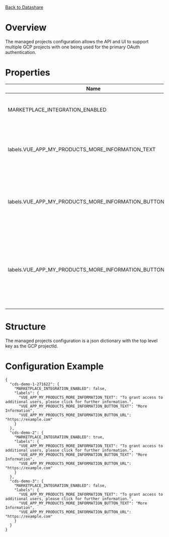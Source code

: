 [Back to Datashare](./README.md)

# Overview
The managed projects configuration allows the API and UI to support multiple GCP projects with one being used for the primary OAuth authentication.

# Properties
| Name | Required | Description | Example |
|-|-|-|-|
| MARKETPLACE_INTEGRATION_ENABLED | Optional | Specifies if Marketplace integration should be enabled. | true |
| labels.VUE_APP_MY_PRODUCTS_MORE_INFORMATION_TEXT | Optional | The text to display in a banner at the top of the 'My Dashboard' page. | To grant access to additional users, please click for further information. |
| labels.VUE_APP_MY_PRODUCTS_MORE_INFORMATION_BUTTON_TEXT | Optional | The text for the more information button in the banner at the top of the 'My Dashboard' page.  | More Information |
| labels.VUE_APP_MY_PRODUCTS_MORE_INFORMATION_BUTTON_URL | Optional | The url to open when the more information button is clicked within the banner at the top of the 'My Dashboard' page. | https://example.com |

# Structure
The managed projects configuration is a json dictionary with the top level key as the GCP projectId.

# Configuration Example
```
{
  "cds-demo-1-271622": {
    "MARKETPLACE_INTEGRATION_ENABLED": false,
    "labels": {
      "VUE_APP_MY_PRODUCTS_MORE_INFORMATION_TEXT": "To grant access to additional users, please click for further information.",
      "VUE_APP_MY_PRODUCTS_MORE_INFORMATION_BUTTON_TEXT": "More Information",
      "VUE_APP_MY_PRODUCTS_MORE_INFORMATION_BUTTON_URL": "https://example.com"
    }
  },
  "cds-demo-2": {
    "MARKETPLACE_INTEGRATION_ENABLED": true,
    "labels": {
      "VUE_APP_MY_PRODUCTS_MORE_INFORMATION_TEXT": "To grant access to additional users, please click for further information.",
      "VUE_APP_MY_PRODUCTS_MORE_INFORMATION_BUTTON_TEXT": "More Information",
      "VUE_APP_MY_PRODUCTS_MORE_INFORMATION_BUTTON_URL": "https://example.com"
    }
  },
  "cds-demo-3": {
    "MARKETPLACE_INTEGRATION_ENABLED": false,
    "labels": {
      "VUE_APP_MY_PRODUCTS_MORE_INFORMATION_TEXT": "To grant access to additional users, please click for further information.",
      "VUE_APP_MY_PRODUCTS_MORE_INFORMATION_BUTTON_TEXT": "More Information",
      "VUE_APP_MY_PRODUCTS_MORE_INFORMATION_BUTTON_URL": "https://example.com"
    }
  }
}
```